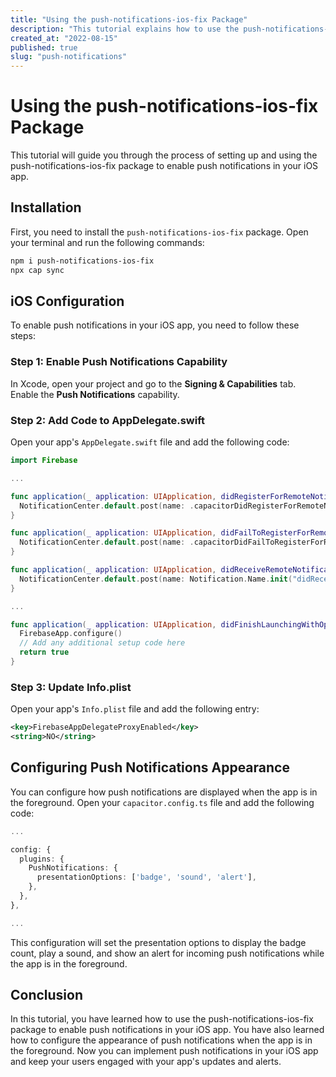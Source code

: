 ```yaml
---
title: "Using the push-notifications-ios-fix Package"
description: "This tutorial explains how to use the push-notifications-ios-fix package to enable push notifications in your iOS app."
created_at: "2022-08-15"
published: true
slug: "push-notifications"
---
```


# Using the push-notifications-ios-fix Package

This tutorial will guide you through the process of setting up and using the push-notifications-ios-fix package to enable push notifications in your iOS app.

## Installation

First, you need to install the `push-notifications-ios-fix` package. Open your terminal and run the following commands:

```bash
npm i push-notifications-ios-fix
npx cap sync
```

## iOS Configuration

To enable push notifications in your iOS app, you need to follow these steps:

### Step 1: Enable Push Notifications Capability

In Xcode, open your project and go to the **Signing & Capabilities** tab. Enable the **Push Notifications** capability.

### Step 2: Add Code to AppDelegate.swift

Open your app's `AppDelegate.swift` file and add the following code:

```swift
import Firebase

...

func application(_ application: UIApplication, didRegisterForRemoteNotificationsWithDeviceToken deviceToken: Data) {
  NotificationCenter.default.post(name: .capacitorDidRegisterForRemoteNotifications, object: deviceToken)
}

func application(_ application: UIApplication, didFailToRegisterForRemoteNotificationsWithError error: Error) {
  NotificationCenter.default.post(name: .capacitorDidFailToRegisterForRemoteNotifications, object: error)
}

func application(_ application: UIApplication, didReceiveRemoteNotification userInfo: [AnyHashable : Any], fetchCompletionHandler completionHandler: @escaping (UIBackgroundFetchResult) -> Void) {
  NotificationCenter.default.post(name: Notification.Name.init("didReceiveRemoteNotification"), object: completionHandler, userInfo: userInfo)
}

...

func application(_ application: UIApplication, didFinishLaunchingWithOptions launchOptions: [UIApplication.LaunchOptionsKey: Any]?) -> Bool {
  FirebaseApp.configure()
  // Add any additional setup code here
  return true
}
```

### Step 3: Update Info.plist

Open your app's `Info.plist` file and add the following entry:

```xml
<key>FirebaseAppDelegateProxyEnabled</key>
<string>NO</string>
```

## Configuring Push Notifications Appearance

You can configure how push notifications are displayed when the app is in the foreground. Open your `capacitor.config.ts` file and add the following code:

```typescript
...

config: {
  plugins: {
    PushNotifications: {
      presentationOptions: ['badge', 'sound', 'alert'],
    },
  },
},

...
```

This configuration will set the presentation options to display the badge count, play a sound, and show an alert for incoming push notifications while the app is in the foreground.

## Conclusion

In this tutorial, you have learned how to use the push-notifications-ios-fix package to enable push notifications in your iOS app. You have also learned how to configure the appearance of push notifications when the app is in the foreground. Now you can implement push notifications in your iOS app and keep your users engaged with your app's updates and alerts.